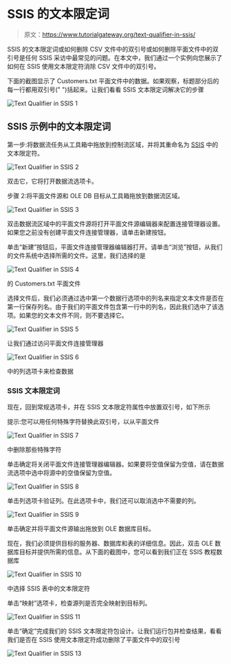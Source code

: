 # SSIS 的文本限定词

> 原文：<https://www.tutorialgateway.org/text-qualifier-in-ssis/>

SSIS 的文本限定词或如何删除 CSV 文件中的双引号或如何删除平面文件中的双引号是任何 SSIS 采访中最常见的问题。在本文中，我们通过一个实例向您展示了如何在 SSIS 使用文本限定符消除 CSV 文件中的双引号。

下面的截图显示了 Customers.txt 平面文件中的数据。如果观察，标题部分后的每一行都用双引号(" ")括起来。让我们看看 SSIS 文本限定词解决它的步骤

![Text Qualifier in SSIS 1](img/45729d78268600ef2ab72a627ec2ccc5.png)

## SSIS 示例中的文本限定词

第一步:将数据流任务从工具箱中拖放到控制流区域，并将其重命名为 [SSIS](https://www.tutorialgateway.org/ssis/) 中的文本限定符。

![Text Qualifier in SSIS 2](img/263f32fec799a6a11591673fbc9d5742.png)

双击它，它将打开数据流选项卡。

步骤 2:将平面文件源和 OLE DB 目标从工具箱拖放到数据流区域。

![Text Qualifier in SSIS 3](img/101b51ac447c8e9d208d419c2eb3c707.png)

双击数据流区域中的平面文件源将打开平面文件源编辑器来配置连接管理器设置。如果您之前没有创建平面文件连接管理器，请单击新建按钮。

单击“新建”按钮后，平面文件连接管理器编辑器打开。请单击“浏览”按钮，从我们的文件系统中选择所需的文件。这里，我们选择的是

![Text Qualifier in SSIS 4](img/ccaeefc14f09d70fc37c4447cc3c51a5.png)

的 Customers.txt 平面文件

选择文件后，我们必须通过选中第一个数据行选项中的列名来指定文本文件是否在第一行保存列名。由于我们的平面文件包含第一行中的列名，因此我们选中了该选项。如果您的文本文件不同，则不要选择它。

![Text Qualifier in SSIS 5](img/23321e58ce72c68305146c4e82ad20ec.png)

让我们通过访问平面文件连接管理器

![Text Qualifier in SSIS 6](img/f689924344d6dc5d1be8035b6db3dd66.png)

中的列选项卡来检查数据

### SSIS 文本限定词

现在，回到常规选项卡，并在 SSIS 文本限定符属性中放置双引号，如下所示

提示:您可以用任何特殊字符替换此双引号，以从平面文件

![Text Qualifier in SSIS 7](img/7fac4938591e58b0cf4ac3c3eb7c347e.png)

中删除那些特殊字符

单击确定将关闭平面文件连接管理器编辑器。如果要将空值保留为空值，请在数据流选项中选中将源中的空值保留为空值。

![Text Qualifier in SSIS 8](img/cb42c3314fb3ed809e9aa84169eb0778.png)

单击列选项卡验证列。在此选项卡中，我们还可以取消选中不需要的列。

![Text Qualifier in SSIS 9](img/ff79dd055d48f43933ad7d461da3b757.png)

单击确定并将平面文件源输出拖放到 OLE 数据库目标。

现在，我们必须提供目标的服务器、数据库和表的详细信息。因此，双击 OLE 数据库目标并提供所需的信息。从下面的截图中，您可以看到我们正在 SSIS 教程数据库

![Text Qualifier in SSIS 10](img/701294cd0a75f019d6d53fdca91e07d8.png)

中选择 SSIS 表中的文本限定符

单击“映射”选项卡，检查源列是否完全映射到目标列。

![Text Qualifier in SSIS 11](img/1595e6cd33d664925cb15cbb7fd10511.png)

单击“确定”完成我们的 SSIS 文本限定符包设计。让我们运行包并检查结果，看看我们是否在 SSIS 使用文本限定符成功删除了平面文件中的双引号

![Text Qualifier in SSIS 13](img/4446362ebc25cc1081138a6a56577670.png)